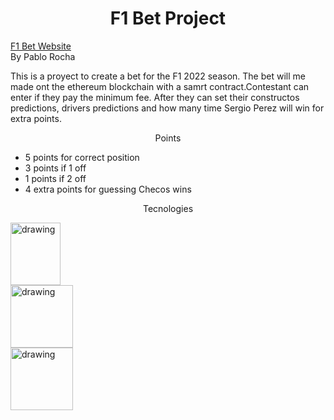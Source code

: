 <h1 align="center">F1 Bet Project</h1>
<a href="https://f1-bet.vercel.app/">F1 Bet Website</a>
<br>
By Pablo Rocha

This is a proyect to create a bet for the F1 2022 season. The bet will me made ont the ethereum blockchain with a samrt contract.Contestant can enter if they pay the minimum fee. After they can set their constructos predictions, drivers predictions and how many time Sergio Perez will win for extra points.

<p align="center">Points</p>
<ul>
<li>5 points for correct position</li>
<li>3 points if 1 off </li>
<li>1 points if 2 off</li>
<li>4 extra points for guessing Checos wins</li>
</ul>

<p align="center">Tecnologies</p>

<img src="https://upload.wikimedia.org/wikipedia/commons/thumb/9/98/Solidity_logo.svg/1200px-Solidity_logo.svg.png" alt="drawing" width="80" height ="100"/>
<br>
<img src="https://upload.wikimedia.org/wikipedia/commons/thumb/4/47/React.svg/1200px-React.svg.png" alt="drawing" width="100"/>
<br>
<img src="https://upload.wikimedia.org/wikipedia/commons/thumb/8/8e/Nextjs-logo.svg/1200px-Nextjs-logo.svg.png" alt="drawing" width="100"/>
